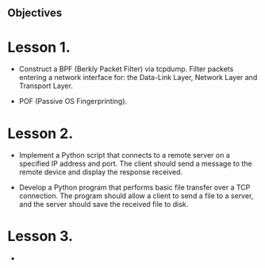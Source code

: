 
## Objectives

# Lesson 1. 

 - Construct a BPF (Berkly Packet Filter) via tcpdump. Filter packets entering a network interface for: the Data-Link Layer, Network Layer and Transport Layer.

- POF (Passive OS Fingerprinting).   

# Lesson 2. 

- Implement a Python script that connects to a remote server on a specified IP address and port. The client should send a message to the remote device and display the response received.

- Develop a Python program that performs basic file transfer over a TCP connection. The program should allow a client to send a file to a server, and the server should save the received file to disk.

# Lesson 3.

- 